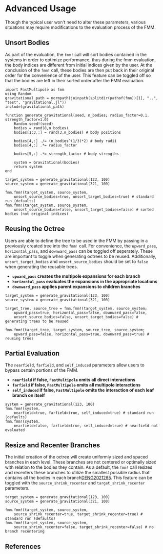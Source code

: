 
# Advanced Usage

Though the typical user won't need to alter these parameters, various situations may require modifications to the evaluation process of the FMM.

## Unsort Bodies

As part of the evaluation, the `fmm!` call will sort bodies contained in the systems in order to optimize performance, thus during the fmm evaluation, the body indices are different from initial indices given by the user. At the conclusion of the `fmm!` call, these bodies are then put back in their original order for the convenience of the user. This feature can be toggled off so that the bodies are left in their sorted order after the FMM evaluation.

```@example advanced
import FastMultipole as fmm
using Random
gravitational_path = normpath(joinpath(splitdir(pathof(fmm))[1], "..", "test", "gravitational.jl"))
include(gravitational_path)

function generate_gravitational(seed, n_bodies; radius_factor=0.1, strength_factor=1.0)
    Random.seed!(seed)
    bodies = rand(8,n_bodies)
    bodies[1:3,:] = rand(3,n_bodies) # body positions

    bodies[4,:] ./= (n_bodies^(1/3)*2) # body radii
    bodies[4,:] .*= radius_factor

    bodies[5,:] .*= strength_factor # body strengths

    system = Gravitational(bodies)
    return system
end

target_system = generate_gravitational(123, 100)
source_system = generate_gravitational(321, 100)

fmm.fmm!(target_system, source_system,
    unsort_source_bodies=true, unsort_target_bodies=true) # standard run (defaults)
fmm.fmm!(target_system, source_system,
    unsort_source_bodies=false, unsort_target_bodies=false) # sorted bodies (not original indices)
```

## Reusing the Octree

Users are able to define the tree to be used in the FMM by passing in a previously created tree into the `fmm!` call. For convenience, the `upward_pass`, `horizontal_pass`, and `downward_pass` can be toggled off seperately. These are important to toggle when generating octrees to be reused. Additionally, `unsort_target_bodies` and `unsort_source_bodies` should be set to `false` when generating the reusable trees.

- **`upward_pass` creates the multipole expansions for each branch**
- **`horizontal_pass` evaluates the expansions in the appropriate locations**
- **`downward_pass` applies parent expansions to children branches**

```@example advanced
target_system = generate_gravitational(123, 100)
source_system = generate_gravitational(321, 100)

target_tree, source_tree = fmm.fmm!(target_system, source_system;
    upward_pass=true, horizontal_pass=false, downward_pass=false,
    unsort_source_bodies=false, unsort_target_bodies=false) # generating trees to be reused

fmm.fmm!(target_tree, target_system, source_tree, source_system;
    upward_pass=false, horizontal_pass=true, downward_pass=true) # reusing trees
```

## Partial Evaluation

The `nearfield`, `farfield`, and `self_induced` parameters allow users to bypass certain portions of the FMM.

- **`nearfield` if false, `FastMultipole` omits all direct interactions**
- **`farfield` if false, `FastMultipole` omits all multipole interactions**
- **`self_induced` if false, `FastMultipole` omits the interaction of each leaf branch on itself**

```@example advanced
system = generate_gravitational(123, 100)
fmm.fmm!(system,
    nearfield=true, farfield=true, self_induced=true) # standard run (defaults)
fmm.fmm!(system,
    nearfield=false, farfield=true, self_induced=true) # nearfield not evaluated
```

## Resize and Recenter Branches

The initial creation of the octree will create uniformly sized and spaced branches in each level. These branches are not centered or optimally sized with relation to the bodies they contain. As a default, the `fmm!` call resizes and recenters these branches to utilize the smallest possible radius that contains all the bodies in each branch[DENG2021265](@cite). This feature can be toggled with the `source_shrink_recenter` and `target_shrink_recenter` parameters.

```@example advanced
target_system = generate_gravitational(123, 100)
source_system = generate_gravitational(321, 100)

fmm.fmm!(target_system, source_system,
    source_shrink_recenter=true, target_shrink_recenter=true) # standard run (defaults)
fmm.fmm!(target_system, source_system,
    source_shrink_recenter=false, target_shrink_recenter=false) # no branch recentering
```

## References

```@bibliography
```
